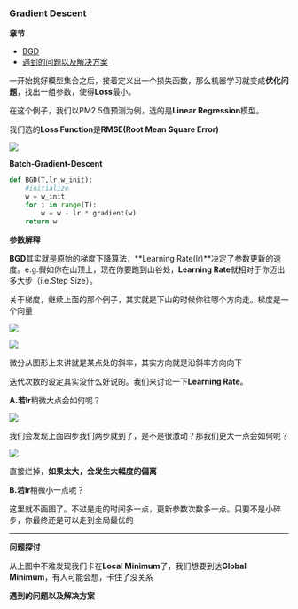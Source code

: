 ### Gradient Descent

**章节**
- [BGD](#bgd)
- [遇到的问题以及解决方案](#solutions)


一开始挑好模型集合之后，接着定义出一个损失函数，那么机器学习就变成**优化问题**，找出一组参数，使得**Loss**最小。


在这个例子，我们以PM2.5值预测为例，选的是**Linear Regression**模型。


我们选的**Loss Function**是**RMSE(Root Mean Square Error)**

![](https://github.com/sherlcok314159/ML/blob/main/Images/root_mean_square_error.png)

**<div id='bgd'>Batch-Gradient-Descent</div>**


```python
def BGD(T,lr,w_init):
    #initialize 
    w = w_init
    for i in range(T):
        w = w - lr * gradient(w)
    return w
```
**参数解释**
<!-- **** -->
**BGD**其实就是原始的梯度下降算法，**Learning Rate(lr)**决定了参数更新的速度。e.g.假如你在山顶上，现在你要跑到山谷处，**Learning Rate**就相对于你迈出多大步（i.e.Step Size）。

关于梯度，继续上面的那个例子，其实就是下山的时候你往哪个方向走。梯度是一个向量

![](https://github.com/sherlcok314159/ML/blob/main/Images/gradient.png)

![](https://github.com/sherlcok314159/ML/blob/main/Images/gd_0.png)

微分从图形上来讲就是某点处的斜率，其实方向就是沿斜率方向向下

迭代次数的设定其实没什么好说的。我们来讨论一下**Learning Rate**。

**A.**若**lr**稍微大点会如何呢？

![](https://github.com/sherlcok314159/ML/blob/main/Images/gd_1.png)

我们会发现上面四步我们两步就到了，是不是很激动？那我们更大一点会如何呢？

![](https://github.com/sherlcok314159/ML/blob/main/Images/gd_2.png)

直接烂掉，**如果太大，会发生大幅度的偏离** 

**B.**若**lr**稍微小一点呢？

这里就不画图了。不过是走的时间多一点，更新参数次数多一点。只要不是小碎步，你最终还是可以走到全局最优的
****

**问题探讨**

从上图中不难发现我们卡在**Local Minimum**了，我们想要到达**Global Minimum**，有人可能会想，卡住了没关系










**<div id='solutions'>遇到的问题以及解决方案</div>**